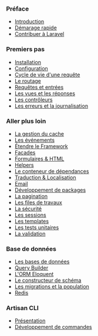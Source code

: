 <a name="preface"></a>
### Préface
 - [Introduction](/4/introduction)
 - [Démarage rapide](/4/quick)
 - [Contribuer à Laravel](/4/contributing)
 <a name="premiers-pas"></a>
### Premiers pas
 - [Installation](/4/installation)
 - [Configuration](/4/configuration)
 - [Cycle de vie d'une requête](/4/lifecycle)
 - [Le routage](/4/routing)
 - [Requêtes et entrées](/4/requests)
 - [Les vues et les réponses](/4/responses)
 - [Les contrôleurs](/4/controllers)
 - [Les erreurs et la journalisation](/4/errors)
 <a name="aller-plus-loin"></a>
### Aller plus loin
 - [La gestion du cache](/4/cache)
 - [Les événements](/4/events)
 - [Étendre le Framework](/4/extending)
 - [Facades](/4/facades)
 - [Formulaires & HTML](/4/html)
 - [Helpers](/4/helpers)
 - [Le conteneur de dépendances](/4/ioc)
 - [Traduction & Localisation](/4/localization)
 - [Email](/4/mail)
 - [Développement de packages](/4/packages)
 - [La pagination](/4/pagination)
 - [Les files de travaux](/4/queues)
 - [La sécurité](/4/security)
 - [Les sessions](/4/session)
 - [Les templates](/4/templates)
 - [Les tests unitaires](/4/testing)
 - [La validation](/4/validation)
 <a name="base-de-donnees"></a>
### Base de données
 - [Les bases de données](/4/database)
 - [Query Builder](/4/queries)
 - [L'ORM Eloquent](/4/eloquent)
 - [Le constructeur de schéma](/4/schema)
 - [Les migrations et la population](/4/migrations)
 - [Redis](/4/redis)
 <a name="artisan-cli"></a>
### Artisan CLI
 - [Présentation](/4/artisan)
 - [Développement de commandes](/4/commands)
